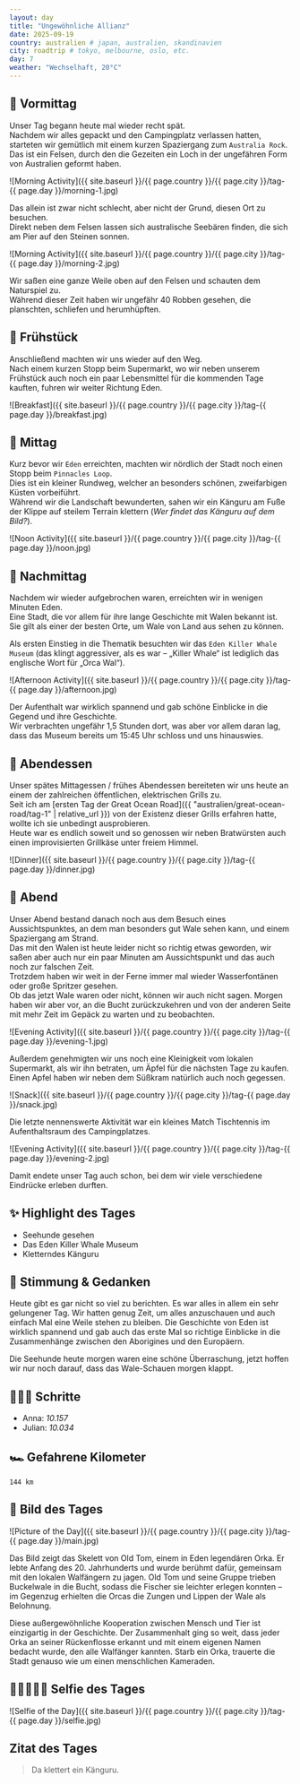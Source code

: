 ```yaml
---
layout: day
title: "Ungewöhnliche Allianz"
date: 2025-09-19
country: australien # japan, australien, skandinavien
city: roadtrip # tokyo, melbourne, oslo, etc.
day: 7
weather: "Wechselhaft, 20°C"
---
```


## 🌅 Vormittag

Unser Tag begann heute mal wieder recht spät.  
Nachdem wir alles gepackt und den Campingplatz verlassen hatten, starteten wir gemütlich mit einem kurzen Spaziergang zum `Australia Rock`.  
Das ist ein Felsen, durch den die Gezeiten ein Loch in der ungefähren Form von Australien geformt haben.

![Morning Activity]({{ site.baseurl }}/{{ page.country }}/{{ page.city }}/tag-{{ page.day }}/morning-1.jpg)

Das allein ist zwar nicht schlecht, aber nicht der Grund, diesen Ort zu besuchen.  
Direkt neben dem Felsen lassen sich australische Seebären finden, die sich am Pier auf den Steinen sonnen.

![Morning Activity]({{ site.baseurl }}/{{ page.country }}/{{ page.city }}/tag-{{ page.day }}/morning-2.jpg)

Wir saßen eine ganze Weile oben auf den Felsen und schauten dem Naturspiel zu.  
Während dieser Zeit haben wir ungefähr 40 Robben gesehen, die planschten, schliefen und herumhüpften.

## 🥐 Frühstück

Anschließend machten wir uns wieder auf den Weg.  
Nach einem kurzen Stopp beim Supermarkt, wo wir neben unserem Frühstück auch noch ein paar Lebensmittel für die kommenden Tage kauften, fuhren wir weiter Richtung Eden.

![Breakfast]({{ site.baseurl }}/{{ page.country }}/{{ page.city }}/tag-{{ page.day }}/breakfast.jpg)

## 🌇 Mittag

Kurz bevor wir `Eden` erreichten, machten wir nördlich der Stadt noch einen Stopp beim `Pinnacles Loop`.  
Dies ist ein kleiner Rundweg, welcher an besonders schönen, zweifarbigen Küsten vorbeiführt.  
Während wir die Landschaft bewunderten, sahen wir ein Känguru am Fuße der Klippe auf steilem Terrain klettern (_Wer findet das Känguru auf dem Bild?_).

![Noon Activity]({{ site.baseurl }}/{{ page.country }}/{{ page.city }}/tag-{{ page.day }}/noon.jpg)

## 🌆 Nachmittag

Nachdem wir wieder aufgebrochen waren, erreichten wir in wenigen Minuten Eden.  
Eine Stadt, die vor allem für ihre lange Geschichte mit Walen bekannt ist.  
Sie gilt als einer der besten Orte, um Wale von Land aus sehen zu können.

Als ersten Einstieg in die Thematik besuchten wir das `Eden Killer Whale Museum` (das klingt aggressiver, als es war – „Killer Whale“ ist lediglich das englische Wort für „Orca Wal“).

![Afternoon Activity]({{ site.baseurl }}/{{ page.country }}/{{ page.city }}/tag-{{ page.day }}/afternoon.jpg)

Der Aufenthalt war wirklich spannend und gab schöne Einblicke in die Gegend und ihre Geschichte.  
Wir verbrachten ungefähr 1,5 Stunden dort, was aber vor allem daran lag, dass das Museum bereits um 15:45 Uhr schloss und uns hinauswies.

## 🍜 Abendessen

Unser spätes Mittagessen / frühes Abendessen bereiteten wir uns heute an einem der zahlreichen öffentlichen, elektrischen Grills zu.  
Seit ich am [ersten Tag der Great Ocean Road]({{ "australien/great-ocean-road/tag-1" | relative_url }}) von der Existenz dieser Grills erfahren hatte, wollte ich sie unbedingt ausprobieren.  
Heute war es endlich soweit und so genossen wir neben Bratwürsten auch einen improvisierten Grillkäse unter freiem Himmel.

![Dinner]({{ site.baseurl }}/{{ page.country }}/{{ page.city }}/tag-{{ page.day }}/dinner.jpg)

## 🌙 Abend

Unser Abend bestand danach noch aus dem Besuch eines Aussichtspunktes, an dem man besonders gut Wale sehen kann, und einem Spaziergang am Strand.  
Das mit den Walen ist heute leider nicht so richtig etwas geworden, wir saßen aber auch nur ein paar Minuten am Aussichtspunkt und das auch noch zur falschen Zeit.  
Trotzdem haben wir weit in der Ferne immer mal wieder Wasserfontänen oder große Spritzer gesehen.  
Ob das jetzt Wale waren oder nicht, können wir auch nicht sagen. Morgen haben wir aber vor, an die Bucht zurückzukehren und von der anderen Seite mit mehr Zeit im Gepäck zu warten und zu beobachten.

![Evening Activity]({{ site.baseurl }}/{{ page.country }}/{{ page.city }}/tag-{{ page.day }}/evening-1.jpg)

Außerdem genehmigten wir uns noch eine Kleinigkeit vom lokalen Supermarkt, als wir ihn betraten, um Äpfel für die nächsten Tage zu kaufen.  
Einen Apfel haben wir neben dem Süßkram natürlich auch noch gegessen.

![Snack]({{ site.baseurl }}/{{ page.country }}/{{ page.city }}/tag-{{ page.day }}/snack.jpg)

Die letzte nennenswerte Aktivität war ein kleines Match Tischtennis im Aufenthaltsraum des Campingplatzes.

![Evening Activity]({{ site.baseurl }}/{{ page.country }}/{{ page.city }}/tag-{{ page.day }}/evening-2.jpg)

Damit endete unser Tag auch schon, bei dem wir viele verschiedene Eindrücke erleben durften.

## ✨ Highlight des Tages

- Seehunde gesehen  
- Das Eden Killer Whale Museum  
- Kletterndes Känguru  

## 💭 Stimmung & Gedanken

Heute gibt es gar nicht so viel zu berichten.
Es war alles in allem ein sehr gelungener Tag.
Wir hatten genug Zeit, um alles anzuschauen und auch einfach Mal eine Weile stehen zu bleiben.
Die Geschichte von Eden ist wirklich spannend und gab auch das erste Mal so richtige Einblicke in die Zusammenhänge zwischen den Aborigines und den Europäern.

Die Seehunde heute morgen waren eine schöne Überraschung, jetzt hoffen wir nur noch darauf, dass das Wale-Schauen morgen klappt.

## 🏃🏽‍♀️ Schritte

- Anna: _10.157_  
- Julian: _10.034_  

## 🏎️ Gefahrene Kilometer

`144 km`

## 📸 Bild des Tages

![Picture of the Day]({{ site.baseurl }}/{{ page.country }}/{{ page.city }}/tag-{{ page.day }}/main.jpg)

Das Bild zeigt das Skelett von Old Tom, einem in Eden legendären Orka.
Er lebte Anfang des 20. Jahrhunderts und wurde berühmt dafür, gemeinsam mit den lokalen Walfängern zu jagen.
Old Tom und seine Gruppe trieben Buckelwale in die Bucht, sodass die Fischer sie leichter erlegen konnten – im Gegenzug erhielten die Orcas die Zungen und Lippen der Wale als Belohnung.

Diese außergewöhnliche Kooperation zwischen Mensch und Tier ist einzigartig in der Geschichte.
Der Zusammenhalt ging so weit, dass jeder Orka an seiner Rückenflosse erkannt und mit einem eigenen Namen bedacht wurde, den alle Walfänger kannten.
Starb ein Orka, trauerte die Stadt genauso wie um einen menschlichen Kameraden.

## 👩🏻‍🤝‍👨🏽 Selfie des Tages

![Selfie of the Day]({{ site.baseurl }}/{{ page.country }}/{{ page.city }}/tag-{{ page.day }}/selfie.jpg)

## Zitat des Tages

> Da klettert ein Känguru.
